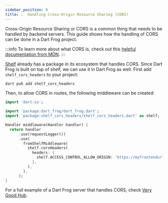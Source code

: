```yaml
---
sidebar_position: 8
title: ⚔️  Handling Cross-Origin Resource Sharing (CORS)
---
```


Cross-Origin Resource Sharing or CORS is a common thing that needs to be handled by backend servers.
This guide shows how the handling of CORS can be done in a Dart Frog project.

:::info
To learn more about what CORS is, check out this [helpful documentation from MDN](https://developer.mozilla.org/docs/Web/HTTP/CORS).
:::

[Shelf](https://pub.dev/packages/shelf) already has a package in its ecosystem that handles CORS.
Since Dart Frog is built on top of shelf, we can use it in Dart Frog as well. First add `shelf_cors_headers` to your project:

```bash
dart pub add shelf_cors_headers
```

Then, to allow CORS in routes, the following middleware can be created:

```dart
import 'dart:io';

import 'package:dart_frog/dart_frog.dart';
import 'package:shelf_cors_headers/shelf_cors_headers.dart' as shelf;

Handler middleware(Handler handler) {
  return handler
      .use(requestLogger())
      .use(
        fromShelfMiddleware(
          shelf.corsHeaders(
            headers: {
              shelf.ACCESS_CONTROL_ALLOW_ORIGIN: 'https://myfrontendurl.com',
            },
          ),
        ),
      );
}
```

For a full example of a Dart Frog server that handles CORS, check [Very Good Hub](https://github.com/VeryGoodOpenSource/very_good_hub/tree/main/api).
